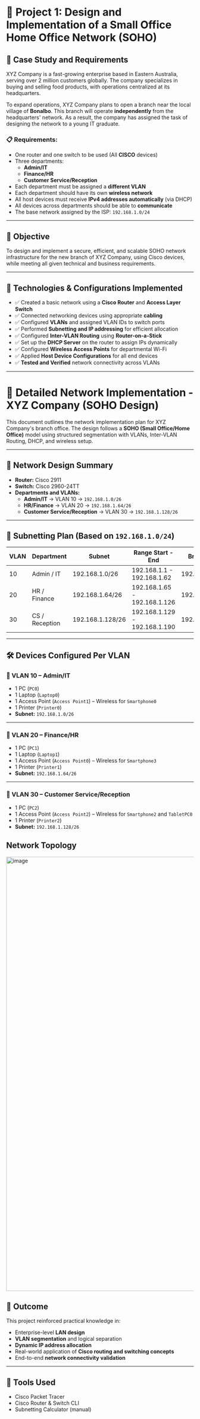 # 📡 Project 1: Design and Implementation of a Small Office Home Office Network (SOHO)

## 📝 Case Study and Requirements

XYZ Company is a fast-growing enterprise based in Eastern Australia, serving over 2 million customers globally. The company specializes in buying and selling food products, with operations centralized at its headquarters.

To expand operations, XYZ Company plans to open a branch near the local village of **Bonalbo**. This branch will operate **independently** from the headquarters' network. As a result, the company has assigned the task of designing the network to a young IT graduate.

### 📋 Requirements:

- One router and one switch to be used (All **CISCO** devices)
- Three departments:
  - **Admin/IT**
  - **Finance/HR**
  - **Customer Service/Reception**
- Each department must be assigned a **different VLAN**
- Each department should have its own **wireless network**
- All host devices must receive **IPv4 addresses automatically** (via DHCP)
- All devices across departments should be able to **communicate**
- The base network assigned by the ISP: `192.168.1.0/24`

---

## 🎯 Objective

To design and implement a secure, efficient, and scalable SOHO network infrastructure for the new branch of XYZ Company, using Cisco devices, while meeting all given technical and business requirements.

---

## 🔧 Technologies & Configurations Implemented

- ✅ Created a basic network using a **Cisco Router** and **Access Layer Switch**
- ✅ Connected networking devices using appropriate **cabling**
- ✅ Configured **VLANs** and assigned VLAN IDs to switch ports
- ✅ Performed **Subnetting and IP addressing** for efficient allocation
- ✅ Configured **Inter-VLAN Routing** using **Router-on-a-Stick**
- ✅ Set up the **DHCP Server** on the router to assign IPs dynamically
- ✅ Configured **Wireless Access Points** for departmental Wi-Fi
- ✅ Applied **Host Device Configurations** for all end devices
- ✅ **Tested and Verified** network connectivity across VLANs

---
# 📡 Detailed Network Implementation - XYZ Company (SOHO Design)

This document outlines the network implementation plan for XYZ Company's branch office. The design follows a **SOHO (Small Office/Home Office)** model using structured segmentation with VLANs, Inter-VLAN Routing, DHCP, and wireless setup.

---

## 🔸 Network Design Summary

- **Router:** Cisco 2911  
- **Switch:** Cisco 2960-24TT  
- **Departments and VLANs:**
  - **Admin/IT** → VLAN 10 → `192.168.1.0/26`
  - **HR/Finance** → VLAN 20 → `192.168.1.64/26`
  - **Customer Service/Reception** → VLAN 30 → `192.168.1.128/26`

---

## 📐 Subnetting Plan (Based on `192.168.1.0/24`)

| VLAN | Department             | Subnet            | Range Start - End         | Broadcast       |
|------|------------------------|-------------------|---------------------------|-----------------|
| 10   | Admin / IT             | 192.168.1.0/26    | 192.168.1.1 - 192.168.1.62| 192.168.1.63    |
| 20   | HR / Finance           | 192.168.1.64/26   | 192.168.1.65 - 192.168.1.126| 192.168.1.127 |
| 30   | CS / Reception         | 192.168.1.128/26  | 192.168.1.129 - 192.168.1.190| 192.168.1.191 |

---

## 🛠️ Devices Configured Per VLAN

### 🔹 VLAN 10 – Admin/IT
- 1 PC (`PC0`)
- 1 Laptop (`Laptop0`)
- 1 Access Point (`Access Point1`) – Wireless for `Smartphone0`
- 1 Printer (`Printer0`)
- **Subnet:** `192.168.1.0/26`

---

### 🔹 VLAN 20 – Finance/HR
- 1 PC (`PC1`)
- 1 Laptop (`Laptop1`)
- 1 Access Point (`Access Point0`) – Wireless for `Smartphone3`
- 1 Printer (`Printer1`)
- **Subnet:** `192.168.1.64/26`

---

### 🔹 VLAN 30 – Customer Service/Reception
- 1 PC (`PC2`)
- 1 Access Point (`Access Point2`) – Wireless for `Smartphone2` and `TabletPC0`
- 1 Printer (`Printer2`)
- **Subnet:** `192.168.1.128/26`

## Network Topology
<img width="2636" height="1162" alt="image" src="https://github.com/user-attachments/assets/134bc2e4-c78d-41b7-88b5-a16387061b58" />

## 📌 Outcome

This project reinforced practical knowledge in:

- Enterprise-level **LAN design**
- **VLAN segmentation** and logical separation
- **Dynamic IP address allocation**
- Real-world application of **Cisco routing and switching concepts**
- End-to-end **network connectivity validation**

---

## 🧠 Tools Used

- Cisco Packet Tracer
- Cisco Router & Switch CLI
- Subnetting Calculator (manual)



